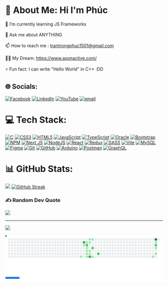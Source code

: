 #                                                                     💫 About Me: Hi I'm Phúc<br>

🌱 I’m currently learning JS Frameworks<br><br>💬 Ask me about ANYTHING<br><br>📫 How to reach me : trantrongphuc1501@gmail.com<br><br>👨‍💻 My Dream: https://www.axonactive.com/<br><br>⚡ Fun fact: I can write "Hello World" in C++ :DD<br>


## 🌐 Socials:
[![Facebook](https://img.shields.io/badge/Facebook-%231877F2.svg?logo=Facebook&logoColor=white)](https://www.facebook.com/0907.anhiupe) [![LinkedIn](https://img.shields.io/badge/LinkedIn-%230077B5.svg?logo=linkedin&logoColor=white)](https://www.linkedin.com/in/ph%c3%bac-tr%e1%ba%a7n-a3a02b2bb/) [![YouTube](https://img.shields.io/badge/YouTube-%23FF0000.svg?logo=YouTube&logoColor=white)](https://www.youtube.com/@trantrongphucb2303) [![email](https://img.shields.io/badge/Email-D14836?logo=gmail&logoColor=white)](mailto:trantrongphuc1501@gmail.com) 

# 💻 Tech Stack:
[![C](https://img.shields.io/badge/c-%2300599C.svg?style=for-the-badge&logo=c&logoColor=white)](https://vi.wikipedia.org/wiki/C_(ng%C3%B4n_ng%E1%BB%AF_l%E1%BA%ADp_tr%C3%ACnh)) [![CSS3](https://img.shields.io/badge/css3-%231572B6.svg?style=for-the-badge&logo=css3&logoColor=white)](https://vi.wikipedia.org/wiki/CSS) [![HTML5](https://img.shields.io/badge/html5-%23E34F26.svg?style=for-the-badge&logo=html5&logoColor=white)](https://vi.wikipedia.org/wiki/HTML) [![JavaScript](https://img.shields.io/badge/javascript-%23323330.svg?style=for-the-badge&logo=javascript&logoColor=%23F7DF1E)](https://vi.wikipedia.org/wiki/JavaScript) [![TypeScript](https://img.shields.io/badge/typescript-%23007ACC.svg?style=for-the-badge&logo=typescript&logoColor=white)](https://www.typescriptlang.org/) [![Oracle](https://img.shields.io/badge/Oracle-F80000?style=for-the-badge&logo=oracle&logoColor=white)](https://www.oracle.com/) [![Bootstrap](https://img.shields.io/badge/bootstrap-%238511FA.svg?style=for-the-badge&logo=bootstrap&logoColor=white)](https://getbootstrap.com/) [![NPM](https://img.shields.io/badge/NPM-%23CB3837.svg?style=for-the-badge&logo=npm&logoColor=white)](https://www.npmjs.com/) [![Next JS](https://img.shields.io/badge/Next-black?style=for-the-badge&logo=next.js&logoColor=white)](https://nextjs.org/) [![NodeJS](https://img.shields.io/badge/node.js-6DA55F?style=for-the-badge&logo=node.js&logoColor=white)](https://nodejs.org/fr) [![React](https://img.shields.io/badge/react-%2320232a.svg?style=for-the-badge&logo=react&logoColor=%2361DAFB)](https://react.dev/) [![Redux](https://img.shields.io/badge/redux-%23593d88.svg?style=for-the-badge&logo=redux&logoColor=white)](https://redux.js.org/) [![SASS](https://img.shields.io/badge/SASS-hotpink.svg?style=for-the-badge&logo=SASS&logoColor=white)](https://sass-lang.com/) [![Vite](https://img.shields.io/badge/vite-%23646CFF.svg?style=for-the-badge&logo=vite&logoColor=white)](https://vite.dev/) [![MySQL](https://img.shields.io/badge/mysql-4479A1.svg?style=for-the-badge&logo=mysql&logoColor=white)](https://www.mysql.com/) [![Figma](https://img.shields.io/badge/figma-%23F24E1E.svg?style=for-the-badge&logo=figma&logoColor=white)](https://www.figma.com/) [![Git](https://img.shields.io/badge/git-%23F05033.svg?style=for-the-badge&logo=git&logoColor=white)](https://git-scm.com/) [![GitHub](https://img.shields.io/badge/github-%23121011.svg?style=for-the-badge&logo=github&logoColor=white)](https://github.com/) [![Arduino](https://img.shields.io/badge/-Arduino-00979D?style=for-the-badge&logo=Arduino&logoColor=white)](https://www.arduino.cc/) [![Postman](https://img.shields.io/badge/Postman-FF6C37?style=for-the-badge&logo=postman&logoColor=white)](https://www.postman.com/) [![GraphQL](https://img.shields.io/badge/-GraphQL-E10098?style=for-the-badge&logo=graphql&logoColor=white)](https://graphql.org/)
# 📊 GitHub Stats:
![](https://github-readme-stats.vercel.app/api/top-langs/?username=phuctran1501&theme=gruvbox&hide_border=false&include_all_commits=false&count_private=false&layout=compact)
<a href="https://git.io/streak-stats"><img src="https://streak-stats.demolab.com?user=phuctran1501&theme=dark&border_radius=4" alt="GitHub Streak" /></a>

### ✍️ Random Dev Quote
![](https://quotes-github-readme.vercel.app/api?type=horizontal&theme=dark)

---
[![](https://visitcount.itsvg.in/api?id=phuctran1501&icon=0&color=1)](https://visitcount.itsvg.in)

<!-- Proudly created with GPRM ( https://gprm.itsvg.in ) -->
<picture>
  <source
    media="(prefers-color-scheme: dark)"
    srcset="images/breakout-dark.svg"
  />
  <source
    media="(prefers-color-scheme: light)"
    srcset="images/breakout-light.svg"
  />
  <img alt="Breakout Game" src="images/breakout-light.svg" />
</picture>
